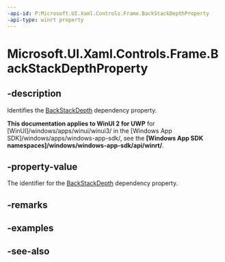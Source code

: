 ```yaml
---
-api-id: P:Microsoft.UI.Xaml.Controls.Frame.BackStackDepthProperty
-api-type: winrt property
---
```


<!-- Property syntax
public Windows.UI.Xaml.DependencyProperty BackStackDepthProperty { get; }
-->

# Microsoft.UI.Xaml.Controls.Frame.BackStackDepthProperty

## -description
Identifies the [BackStackDepth](frame_backstackdepth.md) dependency property.

**This documentation applies to WinUI 2 for UWP** for [WinUI]/windows/apps/winui/winui3/ in the [Windows App SDK]/windows/apps/windows-app-sdk/, see the **[Windows App SDK namespaces]/windows/windows-app-sdk/api/winrt/**.

## -property-value
The identifier for the [BackStackDepth](frame_backstackdepth.md) dependency property.

## -remarks

## -examples

## -see-also
